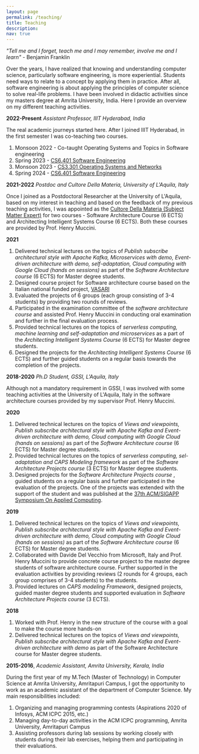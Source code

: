 ```yaml
---
layout: page
permalink: /teaching/
title: Teaching
description:
nav: true
---
```

_"Tell me and I forget, teach me and I may remember, involve me and I learn"_ - Benjamin Franklin


Over the years, I have realized that knowing and understanding computer science, particularly software engineering, is more experiential. Students need ways to relate to a concept by applying them in practice. After all, software engineering is about applying the principles of computer science to solve real-life problems. I have been involved in didactic activities since my masters degree at Amrita University, India. Here I provide an overview on my different teaching activities.

__2022-Present__ _Assistant Professor, IIIT Hyderabad, India_

The real academic journeys started here. After I joined IIIT Hyderabad, in the first semester I was co-teaching two courses.

1. Monsoon 2022 - Co-taught Operating Systems and Topics in Software engineering
2. Spring 2023 - [CS6.401 Software Engineering](https://karthikv1392.github.io/cs6401_se_2023)
3. Monsoon 2023 - [CS3.301 Operating Systems and Networks](https://karthikv1392.github.io/cs3301_osn)
4. Spring 2024 - [CS6.401 Software Engineering](#)


__2021-2022__ _Postdoc and Cultore Della Materia, University of L'Aquila, Italy_

Once I joined as a Postdoctoral Researcher at the University of L'Aquila, based on my interest in teaching and based on the feedback of my previous teaching activities, I was appointed as the [Cultore Della Materia (Subject Matter Expert)](https://it.wikipedia.org/wiki/Cultore_della_materia) for two courses -
Software Architecture Course (6 ECTS) and Architecting Intelligent Systems Course (6 ECTS). Both these courses are provided by Prof. Henry Muccini.

__2021__

  1. Delivered technical lectures on the topics of _Publish subscribe architectural style with Apache Kafka, Microservices with demo, Event-driven architecture with demo, self-adaptation, Cloud computing with Google Cloud (hands on sessions)_ as part of the _Software Architecture course_ (6 ECTS) for Master degree students.
  2. Designed course project for Software architecture course based on the Italian national funded project, [VASARI](https:/www.vasariartexperience.it)
  3. Evaluated the projects of 6 groups (each group consisting of 3-4 students) by providing two rounds of reviews.
  4. Participated in the examination committee of the _software architecture course_ and assisted Prof. Henry Muccini in conducting oral examination and further in the final evaluation process.
  5. Provided technical lectures on the topics of _serverless computing, machine learning and self-adaptation and microservices_ as a part of the _Architecting Intelligent Systems Course_ (6 ECTS) for Master degree students.
  6. Designed the projects for the _Architecting Intelligent Systems Course_ (6 ECTS) and further guided students on a regular basis towards the completion of the projects.


__2018-2020__ _Ph.D Student, GSSI, L'Aquila, Italy_

Although not a mandatory requirement in GSSI, I was involved with some teaching activities at the University of L'Aquila, Italy in the software architecture courses provided by my supervisor Prof. Henry Muccini.

__2020__
  1. Delivered technical lectures on the topics of _Views and viewpoints, Publish subscribe architectural style with Apache Kafka and Event-driven architecture with demo, Cloud computing with Google Cloud (hands on sessions)_ as part of the _Software Architecture course_ (6 ECTS) for Master degree students.
  2. Provided technical lectures on the topics of _serverless computing, sel-adaptation and CAPS Modeling framework_ as part of the _Software Architecture Projects course_ (3 ECTS) for Master degree students.
  3. Designed projects for the _Software Architecture Projects course_ , guided students on a regular basis and further participated in the evaluation of the projects. One of the projects was extended with the support of the student and was published at the [37th ACM/SIGAPP Symposium On Applied Computing](http://www.sigapp.org/sac/sac2022/).


__2019__

  1. Delivered technical lectures on the topics of _Views and viewpoints, Publish subscribe architectural style with Apache Kafka and Event-driven architecture with demo, Cloud computing with Google Cloud (hands on sessions)_ as part of the _Software Architecture course_ (6 ECTS) for Master degree students.
  2. Collaborated with Davide Del Vecchio from Microsoft, Italy and Prof. Henry Muccini to provide concrete course project to the master degree students of software architecture course. Further supported in the evaluation activities by providing reviews (2 rounds for 4 groups, each group comprises of 3-4 students) to the students.
  3. Provided lectures on _CAPS modeling Framework_, designed projects, guided master degree students and supported evaluation in _Software Architecture Projects course_ (3 ECTS).

__2018__

  1. Worked with Prof. Henry in the new structure of the course with a goal to make the course more hands-on
  2. Delivered technical lectures on the topics of _Views and viewpoints, Publish subscribe architectural style with Apache Kafka and Event-driven architecture with demo_ as part of the Software Architecture course for Master degree students.



__2015-2016__, _Academic Assistant, Amrita University, Kerala, India_

During the first year of my M.Tech (Master of Technology) in Computer Science at Amrita University, Amritapuri Campus, I got the opportunity to work as an academic assistant of the department of Computer Science. My main responsibilities included:

  1. Organizing and managing programming contests (Aspirations 2020 of Infosys, ACM ICPC 2015, etc.)
  2. Managing day-to-day activities in the ACM ICPC programming, Amrita University, Amritapuri Campus
  3. Assisting professors during lab sessions by working closely with students during their lab exercises, helping them and participating in their evaluations.
